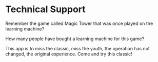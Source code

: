 # Technical Support

Remember the game called Magic Tower that was once played on the learning machine?

How many people have bought a learning machine for this game?

This app is to miss the classic, miss the youth, the operation has not changed, the original experience. Come and try this classic!
